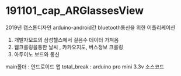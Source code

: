 # 191101_cap_ARGlassesView

2019년 캡스톤디자인 arduino-android간 bluetooth통신을 위한 어플리케이션

1. 개발자모드의 삼성헬스에서 걸음수 데이터 가져옴
2. 웹크롤링을통한 날씨 , 카카오지도, 버스정보 크롤링
3. 아두이노 보드와 통신


main폴더 : 안드로이드 앱
total_break : arduino pro mini 3.3v 소스코드
